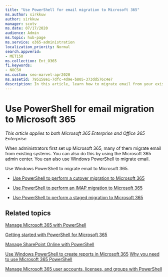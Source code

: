 ```yaml
---
title: "Use PowerShell for email migration to Microsoft 365"
ms.author: sirkkuw
author: sirkkuw
manager: scotv
ms.date: 07/17/2020
audience: Admin
ms.topic: hub-page
ms.service: o365-administration
localization_priority: Normal
search.appverid:
- MET150
ms.collection: Ent_O365
f1.keywords:
- NOCSH
ms.custom: seo-marvel-apr2020
ms.assetid: 795158e1-7dfc-4d9e-b805-373dd576c4e7
description: In this article, learn how to migrate email from your existing system to Microsoft 365 using PowerShell.
---
```


# Use PowerShell for email migration to Microsoft 365

*This article applies to both Microsoft 365 Enterprise and Office 365 Enterprise.*

When administrators first set up Microsoft 365, many of them migrate email from existing systems. You can also do this by using the Microsoft 365 admin center. You can also use Windows PowerShell to migrate email.
  
Use Windows PowerShell to migrate email to Microsoft 365. 
  
- [Use PowerShell to perform a cutover migration to Microsoft 365](use-powershell-to-perform-a-cutover-migration-to-office-365.md)
    
- [Use PowerShell to perform an IMAP migration to Microsoft 365](use-powershell-to-perform-an-imap-migration-to-office-365.md)
    
- [Use PowerShell to perform a staged migration to Microsoft 365](use-powershell-to-perform-a-staged-migration-to-office-365.md)
    
## Related topics

[Manage Microsoft 365 with PowerShell](manage-office-365-with-office-365-powershell.md)
  
[Getting started with PowerShell for Microsoft 365](getting-started-with-office-365-powershell.md)
  
[Manage SharePoint Online with PowerShell](manage-sharepoint-online-with-office-365-powershell.md)
  
[Use Windows PowerShell to create reports in Microsoft 365](use-windows-powershell-to-create-reports-in-office-365.md)
[Why you need to use Microsoft 365 PowerShell](why-you-need-to-use-office-365-powershell.md)
  
[Manage Microsoft 365 user accounts, licenses, and groups with PowerShell](manage-user-accounts-and-licenses-with-office-365-powershell.md)


